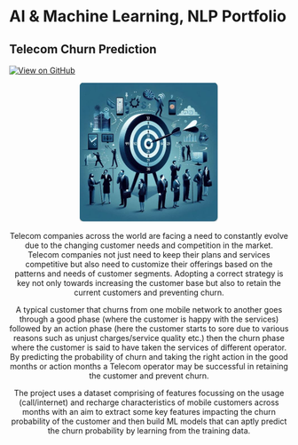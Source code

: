 # AI & Machine Learning, NLP Portfolio

## Telecom Churn Prediction

[![View on GitHub](https://img.shields.io/badge/GitHub-View_on_GitHub-blue?logo=GitHub)](https://github.com/amulay11/Telecom_Churn_Prediction)
<center><img src="assets/img/TelcoChurn.JPG" height=250 width=250><center>

Telecom companies across the world are facing a need to constantly evolve due to the changing customer needs and competition in the market. Telecom companies not just need to keep their plans and services competitive but also need to customize their offerings based on the patterns and needs of customer segments. Adopting a correct strategy is key not only towards increasing the customer base but also to retain the current customers and preventing churn.
<p>A typical customer that churns from one mobile network to another goes through a good phase (where the customer is happy with the services) followed by an action phase (here the customer starts to sore due to various reasons such as unjust charges/service quality etc.) then the churn phase where the customer is said to have taken the services of different operator. By predicting the probability of churn and taking the right action in the good months or action months a Telecom operator may be successful in retaining the customer and prevent churn.<p>
<p>The project uses a dataset comprising of features focussing on the usage (call/internet) and recharge characteristics of mobile customers across months with an aim to extract some key features impacting the churn probability of the customer and then build ML models that can aptly predict the churn probability by learning from the training data.<p>

